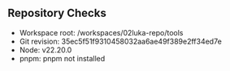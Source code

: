 ## Repository Checks
- Workspace root: /workspaces/02luka-repo/tools
- Git revision: 35ec5f51f9310458032aa6ae49f389e2ff34ed7e
- Node: v22.20.0
- pnpm: pnpm not installed
